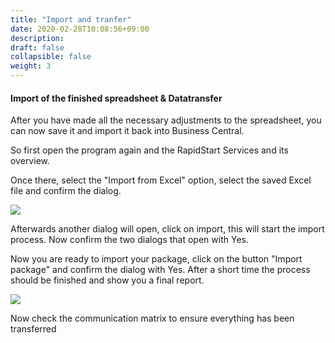 ```yaml
---
title: "Import and tranfer"
date: 2020-02-28T10:08:56+09:00
description: 
draft: false
collapsible: false
weight: 3
---
```


#### Import of the finished spreadsheet & Datatransfer 

After you have made all the necessary adjustments to the spreadsheet, you can now save it and import it back into Business Central.

So first open the program again and the RapidStart Services and its overview.

Once there, select the "Import from Excel" option, select the saved Excel file and confirm the dialog.

![](/images/connectornav/rapidstart/import.png)

Afterwards another dialog will open, click on import, this will start the import process. Now confirm the two dialogs that open with Yes.

Now you are ready to import your package, click on the button "Import package" and confirm the dialog with Yes. After a short time the process should be finished and show you a final report.


![](/images/connectornav/rapidstart/uebernahme.png)

Now check the communication matrix to ensure everything has been transferred